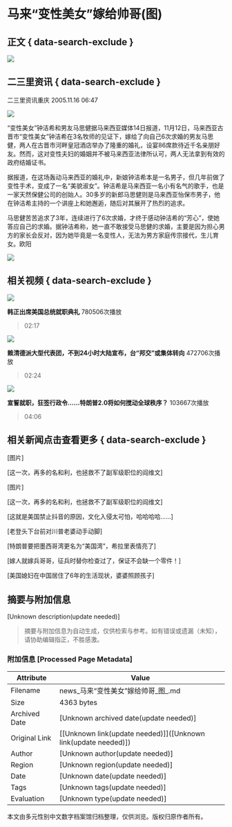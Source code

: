 # 马来“变性美女”嫁给帅哥(图)

## 正文 { data-search-exclude }


![](//n.sinaimg.cn/sinakd10203/358/w179h179/20200407/2e40-irtymmw7857041.jpg)

## 二三里资讯 { data-search-exclude }

二三里资讯重庆 2005.11.16 06:47

![](//z2.sinaimg.cn/auto/resize?img=http%3A%2F%2Fimage2.sina.com.cn%2Fdy%2Fw%2F2005-11-16%2F8d83f43cb1dc16a2b9a6d519cf29a8f8.JPG&size=328_218)

“变性美女”钟洁希和男友马思健据马来西亚媒体14日报道，11月12日，马来西亚古晋市“变性美女”钟洁希在3名牧师的见证下，嫁给了向自己6次求婚的男友马思健，两人在古晋市河畔皇冠酒店举办了隆重的婚礼，设宴86席款待近千名亲朋好友。然而，这对变性夫妇的婚姻并不被马来西亚法律所认可，两人无法拿到有效的政府结婚证书。

据报道，在这场轰动马来西亚的婚礼中，新娘钟洁希本是一名男子，但几年前做了变性手术，变成了一名“美貌淑女”。钟洁希是马来西亚一名小有名气的歌手，也是一家天然保健公司的创始人。30多岁的新郎马思健则是马来西亚怡保市男子，他在钟洁希主持的一个讲座上和她邂逅，随后对其展开了热烈的追求。

马思健苦苦追求了3年，连续进行了6次求婚，才终于感动钟洁希的“芳心”，使她答应自己的求婚。据钟洁希称，她一直不敢接受马思健的求婚，主要是因为担心男方的家长会反对，因为她毕竟是一名变性人，无法为男方家庭传宗接代，生儿育女。欧阳

![](//n.sinaimg.cn/default/2fb77759/20151125/320X320.png)

## 相关视频 { data-search-exclude }

![](//z0.sinaimg.cn/auto/crop?img=https://n.sinaimg.cn/vmsri/orj480/007ZwuKJly1hxsa3hm67gj30zk0k0ta1.jpg&size=370_207&bgf=1&bgc=%23000000)

**韩正出席美国总统就职典礼** 780506次播放  
> 02:17

![](//z0.sinaimg.cn/auto/crop?img=https://n.sinaimg.cn/vmsri/orj480/007ZwuKJly1hxs52jlntzj30za0k03z8.jpg&size=370_207&bgf=1&bgc=%23000000)

**赖清德派大型代表团，不到24小时大陆宣布，台“邦交”或集体转向** 472706次播放  
> 02:24

![](//z0.sinaimg.cn/auto/crop?img=https://n.sinaimg.cn/vmsri/orj480/006WAXimly1hxsdm9sxbjj31hc0u01kx.jpg&size=370_207&bgf=1&bgc=%23000000)

**宣誓就职，狂签行政令……特朗普2.0将如何搅动全球秩序？** 103667次播放  
> 04:06

## 相关新闻点击查看更多 { data-search-exclude }

[图片]

[这一次，再多的名和利，也拯救不了副军级职位的阎维文]

[图片]

[这一次，再多的名和利，也拯救不了副军级职位的阎维文]

[这就是美国禁止抖音的原因，文化入侵太可怕，哈哈哈哈……]

[老登头下台前对川普老婆动手动脚]

[特朗普要把墨西哥湾更名为“美国湾”，希拉里表情亮了]

[嫁人就嫁兵哥哥，征兵时替你检查过了，保证不会缺一个零件！]

[美国媳妇在中国居住了6年的生活现状，婆婆照顾孩子]
<!-- tcd_original_link https://news.sina.cn/sa/2005-11-16/detail-ikkntiam5114010.d.html -->


## 摘要与附加信息

<!-- tcd_abstract -->
[Unknown description(update needed)]
<!-- tcd_abstract_end -->

> 摘要与附加信息为自动生成，仅供检索与参考。如有错误或遗漏（未知），请协助编辑指正，不胜感激。

### 附加信息 [Processed Page Metadata]

| Attribute       | Value                                  |
|-----------------|----------------------------------------|
| Filename        | news_马来“变性美女”嫁给帅哥_图_.md                             |
| Size            | 4363 bytes                           |
| Archived Date   | [Unknown archived date(update needed)]                             |
| Original Link   | [[Unknown link(update needed)]]([Unknown link(update needed)])                       |
| Author          | [Unknown author(update needed)]                               |
| Region          | [Unknown region(update needed)]                               |
| Date            | [Unknown date(update needed)]                                 |
| Tags            | [Unknown tags(update needed)]                                 |
| Evaluation            | [Unknown type(update needed)]                                 |
<!-- tcd_table_end -->

本文由多元性别中文数字档案馆归档整理，仅供浏览。版权归原作者所有。
